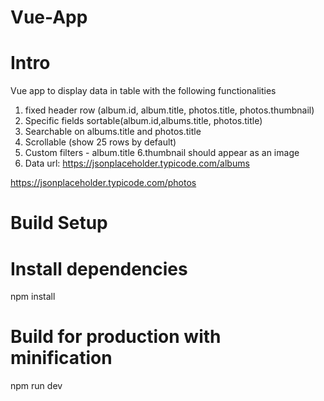 # Vue-App
# Intro
Vue app to display data in table with the following functionalities
1. fixed header row (album.id, album.title, photos.title, photos.thumbnail)
2. Specific fields sortable(album.id,albums.title, photos.title)
3. Searchable on albums.title and photos.title
4. Scrollable (show 25 rows by default)
5. Custom filters - album.title
6.thumbnail should appear as an image
7. Data url:
https://jsonplaceholder.typicode.com/albums

https://jsonplaceholder.typicode.com/photos

# Build Setup
# Install dependencies
npm install

# Build for production with minification
npm run dev
